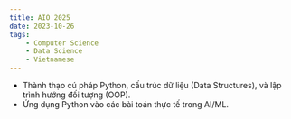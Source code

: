 ```yaml
---
title: AIO 2025
date: 2023-10-26
tags: 
    - Computer Science
    - Data Science
    - Vietnamese
---
```

- Thành thạo cú pháp Python, cấu trúc dữ liệu (Data Structures), và lập trình hướng đối tượng (OOP).
- Ứng dụng Python vào các bài toán thực tế trong AI/ML.

